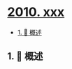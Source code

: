 # [2010. xxx](https://github.com/Tdahuyou/TNotes.leetcode/tree/main/notes/2010.%20xxx)

<!-- region:toc -->

- [1. 📝 概述](#1--概述)

<!-- endregion:toc -->

## 1. 📝 概述
